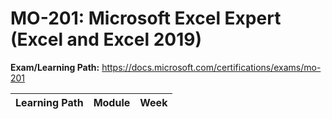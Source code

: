 # MO-201: Microsoft Excel Expert (Excel and Excel 2019)

**Exam/Learning Path:** https://docs.microsoft.com/certifications/exams/mo-201

| **Learning Path** | **Module** | **Week** |
|-|-|-|
